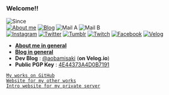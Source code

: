 ### Welcome!!
![Since](https://img.shields.io/badge/Since-Jun._1992-%235FD0CC)  
[![About me](https://img.shields.io/badge/About-yukina-%238ADFFF)](https://about.yukina.kr)
[![Blog](https://img.shields.io/badge/Blog-yukina-%2301A860)](https://yukina.kr)
![Mail A](https://img.shields.io/badge/Mail-themunyang21%40naver.com-%23F4BD6B)
![Mail B](https://img.shields.io/badge/Mail-aobamisaki%40kakao.com-%235FD0CC)  
[![Instagram](https://img.shields.io/badge/-Instagram-dd2a7b?style=flat-square&logo=instagram&logoColor=white&link=https://www.instagram.com/yukina.sonority/)](https://www.instagram.com/yukina.sonority/)
[![Twitter](https://img.shields.io/badge/-Twitter-1da1f2?style=flat-square&logo=twitter&logoColor=white&link=https://twitter.com/Yukina_Sonority)](https://twitter.com/Yukina_Sonority)
[![Tumblr](https://img.shields.io/badge/-Tumblr-35465c?style=flat-square&logo=tumblr&logoColor=white&link=https://babelcity-grace.tumblr.com/)](https://babelcity-grace.tumblr.com/)
[![Twitch](https://img.shields.io/badge/-Twitch-6441a5?style=flat-square&logo=twitch&logoColor=white&link=https://www.twitch.tv/roseliadiva_yukina)](https://www.twitch.tv/roseliadiva_yukina)
[![Facebook](https://img.shields.io/badge/-Facebook-1877f2?style=flat-square&logo=facebook&logoColor=white&link=https://www.facebook.com/soniavidbleim)](https://www.facebook.com/soniavidbleim)
[![Velog](https://img.shields.io/badge/-Velog-667881?style=flat-square&logo=Bloglovin&link=https://velog.io/@aobamisaki)](https://velog.io/@aobamisaki)

- **[About me in general](https://about.yukina.kr)**
- **[Blog in general](https://yukina.kr)**
- **Dev Blog** : [@aobamisaki](https://velog.io/@aobamisaki) (**on Velog.io**)
- **Public PGP Key** : [4E44373A4D0B7191](https://keybase.io/senarin)

[` My works on GitHub `](https://github.com/Senarin?tab=repositories)  
[` Website for my other works `](https://senarin.kr)  
[` Intro website for my private server `](https://yukinastorage.net)

